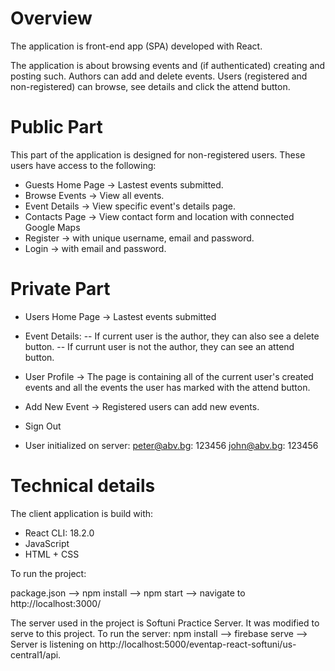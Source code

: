# Overview
The application is front-end app (SPA) developed with React.

The application is about browsing events and (if authenticated) creating and posting such. Authors can add and delete events. Users (registered and non-registered) can browse, see details and click the attend button.

# Public Part
This part of the application is designed for non-registered users. These users have access to the following:

- Guests Home Page -> Lastest events submitted.
- Browse Events -> View all events.
- Event Details -> View specific event's details page.
- Contacts Page -> View contact form and location with connected Google Maps
- Register -> with unique username, email and password.
- Login -> with email and password.

# Private Part
- Users Home Page -> Lastest events submitted
- Event Details: 
-- If current user is the author, they can also see a delete button.
-- If currunt user is not the author, they can see an attend button.
- User Profile -> The page is containing all of the current user's created events and all the events the user has marked with the attend button.
- Add New Event -> Registered users can add new events.
- Sign Out

- User initialized on server:
peter@abv.bg: 123456
john@abv.bg: 123456

# Technical details
The client application is build with:

- React CLI: 18.2.0
- JavaScript
- HTML + CSS

To run the project:

package.json --> npm install --> npm start --> navigate to http://localhost:3000/

The server used in the project is Softuni Practice Server. It was modified to serve to this project.
To run the server:
npm install --> firebase serve --> Server is listening on http://localhost:5000/eventap-react-softuni/us-central1/api.
